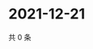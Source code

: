 # 2021-12-21

共 0 条

<!-- BEGIN WEIBO -->
<!-- 最后更新时间 Tue Dec 21 2021 18:10:07 GMT+0800 (China Standard Time) -->

<!-- END WEIBO -->
